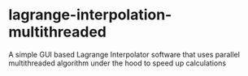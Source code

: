 # lagrange-interpolation-multithreaded
A simple GUI based Lagrange Interpolator software that uses parallel multithreaded algorithm under the hood to speed up calculations
